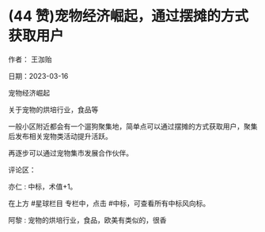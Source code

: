 
# (44 赞)宠物经济崛起，通过摆摊的方式获取用户

作者：  王泇贻

日期：2023-03-16

宠物经济崛起

关于宠物的烘培行业，食品等

一般小区附近都会有一个遛狗聚集地，简单点可以通过摆摊的方式获取用户，聚集后发布相关宠物类活动提升活跃。

再逐步可以通过宠物集市发展合作伙伴。

 

 

评论区：

亦仁 : 中标，术值+1。

在上方 #星球栏目  专栏中，点击 #中标，可查看所有中标风向标。

阿黎 : 宠物的烘培行业，食品，欧美有类似的，很香
